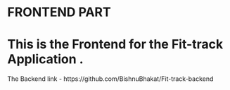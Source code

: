 # FRONTEND PART
<h1> This is the Frontend for the Fit-track Application . </h1>
<p> The Backend link - https://github.com/BishnuBhakat/Fit-track-backend